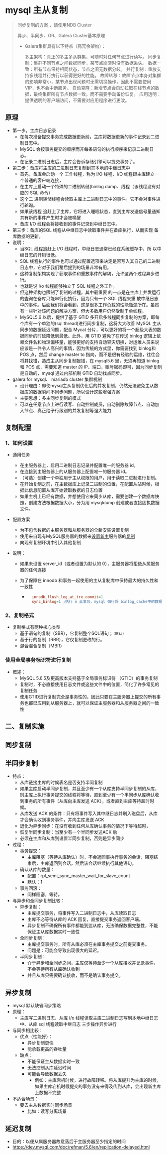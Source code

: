 # mysql 主从复制

>  同步复制的方案 ，请使用NDB Cluster
>
> 
>
> 异步、半同步、GR、Galera Cluster基本原理
>
> - Galera集群具有以下特点（高冗余架构）：
>
> 	多主架构：真正的多主多从群集，可随时对任何节点进行读写。
> 	同步复制：集群不同节点之间数据同步，某节点崩溃时没有数据丢失。
> 	数据一致：所有节点保持相同状态，节点之间无数据分歧。
> 	并行复制：重放支持多线程并行执行以获得更好的性能。
> 	故障转移：故障节点本身对集群的影响非常小，某节点出现问题时无需切换操作，因此不需要使用VIP，也不会中断服务。
> 	自动克隆：新增节点会自动拉取在线节点的数据，最终集群所有节点数据一致，而不需要手动备份恢复。
> 	应用透明：提供透明的客户端访问，不需要对应用程序进行更改。



## 原理

- 第一步，主库日志记录
  - 在每次准备提交事务完成数据更新前，主库将数据更新的事件记录到二进制日志中。
  - MySQL 会按事务提交的顺序而非每条语句的执行顺序来记录二进制日志。
  - 在记录二进制日志后，主库会告诉存储引擎可以提交事务了。
- 第二步：备库将主库的二进制日志复制到其本地的中继日志中
  - 首先，备库会启动一个 工作线程，称为 I/O 线程，I/O 线程跟主库建立一个普通的客户端连接，
  - 在主库上启动一个特殊的二进制转储(binlog dump、线程（该线程没有对应的 SQL 命令）
  - 这个二 进制转储线程会读取主库上二进制日志中的事件。它不会对事件进行轮询。
  - 如果该线程 追赶上了主库，它将进入睡眠状态，直到主库发送信号量通知其有新的事件产生时才会被唤醒
  - 备库 I/O 线程会将接收到的事件记录到中继日志中。
- 第三步：备库的SQL 线程从中继日志中读取事件并在备库执行，从而实现 备库数据的更新。
- 说明：
  - 当SQL 线程追赶上 I/O 线程时，中继日志通常已经在系统缓存中，所 以中继日志的开销很低。
  - SQL 线程执行的事件也可以通过配置选项来决定是否写入其自己的二进制日志中，它对于我们稍后提到的场景非常有用。
  - 这种复制架构实现了获取事件和重放事件的解耦，允许这两个过程异步进行。
  - 也就是说 I/o 线程能够独立于 SQL 线程之外工作。
  - 但这种架构也限制了复制的过程，其中最重要 的一点是在主库上并发运行的査询在备库只能串行化执行，因为只有一个 SQL 线程来重 放中继日志中的事件。后面我们将会看到，这是很多工作负载的性能瓶颈所在。虽然有一些针对该问题的解决方案，但大多数用户仍然受制于单线程。
  - MySQL5.6 以后，提供了基于 GTID 多开启多线程同步复制的方案，即每个库有一个单独的(sql thread)进行同步复制，这将大大改善 MySQL 主从同步的数据延迟问题，配合 Mycat 分片，可以更好的将一个超级大表的数据同步的时延降低到最低。此外，用 GTID 避免了在传送 binlog 逻辑上依赖文件名和物理偏移量，能够更好的支持自动容灾切换，对运维人员来说应该是一件令人高兴的事情，因为传统的方式里，你需要找到 binlog和 POS 点，然后 change master to 指向，而不是很有经验的运维，往往会将其找错，造成主从同步复制报错，在 mysql5.6 里，无须再知道 binlog 和 POS 点，需要知道 master 的 IP、端口，账号密码即可，因为同步复制是自动的，mysql 通过内部机制 GTID 自动找点同步。
- galera for mysql、 mariadb cluster 集群机制
  - 设计理由：即使mysql主从复制优化后的并发复制，仍然无法避免主从数据库的数据瞬间不同步问题，所以设计这些增强方案
  - 主要思想：多主同步复制的模式
  - 可以在任意节点上进行读写、自动控制成员，自动删除故障节点、自动加入节点、真正给予行级别的并发复制等强大能力



## 复制配置

### 1、如何设置

- 通用任务
	- 在主服务器上，启用二进制日志记录并配置唯一的服务器 id。
	- 在连接到主服务器上的从服务器上配置唯一的服务器 id。
	- （可选）创建一个单独用于主从权限的用户，用于读取二进制进行复制。
	- 在开始复制之前，在主数据库上记录二进制的位置，在配置从站时候，根据此信息配置从库开始读取数据的日志位置
	- 如果主机上已经有数据，并想使用它来同步从库，需要创建一个数据库快照，创建方法根据数据大小，分为用 mysqldump 创建或者直接固执数据文件。

- 配置方案
	- 为不包含数据的主服务器和从服务器的全新安装设置复制
	- 使用来自现有MySQL服务器的数据来[设置新主](https://dev.mysql.com/doc/refman/5.6/en/replication-howto-existingdata.html)服务器的[复制](https://dev.mysql.com/doc/refman/5.6/en/replication-howto-existingdata.html)
	- 向现有复制环境中引入其他复制

- 说明：

	- 如果未设置 server_id（或者设置为默认的 0），主服务器将拒绝从属服务器的任何连接

	- 为了保障在 innodb 和事务一起使用的主从复制库中保持最大的持久性和一致性

		- ```ini
			innodb_flush_log_at_trx_commit=1
			sync_binlog=1 ;执行 n 此事务，mysql 强行将 binlog_cache中的数据写入磁盘，如果为 0，不做强制写入磁盘，由文件系统自行决定。
			```



### 2、复制格式

- 复制格式有两种核心类型
	- 基于语句的复制（SBR），它复制整个SQL语句；`（默认）`
	- 基于行的复制（RBR），它仅复制更改的行。
	- 混合混合复制（MBR）

### 使用全局事务标识符进行复制

- 概述：
	- MySQL 5.6.5及更高版本支持基于全局事务标识符 （GTID）的事务复制
	- 复制时，不必直接使用日志文件或这些文件中的位置，简化了许多常见的复制任务
	- 使用GTID进行复制完全是事务性的，因此只要在主服务器上提交的所有事务也都已应用到从服务器上，就可以保证主服务器和从服务器之间的一致性





## 二、复制实施



## 同步复制

## 半同步复制

- 特点：
	- 从库链接主库的时候表名是否支持半同复制
	- 如果主库启动半同步复制，并且至少有一个从库支持半同步复制的从库，则主库上执行事务提交的线程将等待，直到至少有一个半同步从库确认收到事务的所有事件（从库向主库发送 ACK），或者直到主库等待超时时候。
	- 从库发送 ACK 的条件：只有将事件写入其中继日志并刷入磁盘后，从库才会确认收到事务事件，并向主库发送 ACK
	- 退化为异步同步：在没有收到任何从库确认事务的情况下等待超时，
	- 恢复半同步复制：当至少有一个半同步发送ACK 后
	- 必须在主库和从库到设置半同步复制，否则是异步同步
- 过程：
	- 事务提交：
		- 主库阻塞（等待从库确认）时，不会返回事执行事务的会话，阻塞结束后，主库返回到会话，然后该会话继续执行其他语句。
	- 确认从库的数量：
		- 配置：rpl_semi_sync_master_wait_for_slave_count
		- 默认：1
	- 事务回滚：
		- 同样阻塞，等待。
- 与异步和全同步复制比较：
	- 异步复制：
		- 主库提交事务，将事件写入二进制日志中，从库读取日志
		- 主库不必等待从库的 ACK 回复，直接提交事务返回客户端。
		- 异步复制不确保所有事件都能到达从库，无法确保数据完整性，不能保证主从库数据实时一致性
	- 全同步复制：
		- 主库提交事务时，所有从库必须在主库事务提交之前提交事务。
		- 问题是：可能会导致出现很大的延迟。
	- 半同步复制：
		- 介于异步和全同步之间，主库仅等待至少一个从库接收并记录事件，不会等待所有从库确认收到
		- 并且从库只需要确认接收，而不是确认事务提交。

## 异步复制

- mysql 默认缺省同步策略
- 原理：
	- 主库写二进制日志、从库 i/o 线程读取主库二进制日志写到本地中继日志中、从库 sql 线程读取中继日志 三步操作异步进行
- 与同步相比较：
	- 优点（性能好）：
		- 异步复制更快
		- 能承载更高的吞吐量
	- 缺点：
		- 不能保证主从数据实时一致
		- 无法控制从库延迟时间
		- 可能会导致数据丢失
			- 例如：主库宕机时候，进行故障转移。将从库提升为主库的时候，如果主库宕机时候提交的事务没有来得及传到从库，会出现新主库上数据不完整
- 不适合场景：
	- 要去主从数据实时同步场景
		- 比如：读写分离场景

## 延迟复制

- 目的：以便从属服务器故意落后于主服务器至少指定的时间
- https://dev.mysql.com/doc/refman/5.6/en/replication-delayed.html







